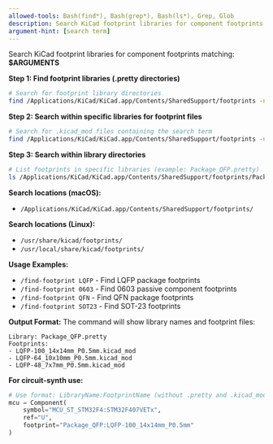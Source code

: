 ```yaml
---
allowed-tools: Bash(find*), Bash(grep*), Bash(ls*), Grep, Glob
description: Search KiCad footprint libraries for component footprints
argument-hint: [search term]
---
```


Search KiCad footprint libraries for component footprints matching: **$ARGUMENTS**

**Step 1: Find footprint libraries (.pretty directories)**
```bash
# Search for footprint library directories
find /Applications/KiCad/KiCad.app/Contents/SharedSupport/footprints -name "*.pretty" | grep -i "$ARGUMENTS"
```

**Step 2: Search within specific libraries for footprint files**
```bash
# Search for .kicad_mod files containing the search term
find /Applications/KiCad/KiCad.app/Contents/SharedSupport/footprints -name "*$ARGUMENTS*.kicad_mod"
```

**Step 3: Search within library directories**
```bash
# List footprints in specific libraries (example: Package_QFP.pretty)
ls /Applications/KiCad/KiCad.app/Contents/SharedSupport/footprints/Package_QFP.pretty/ | grep -i "$ARGUMENTS"
```

**Search locations (macOS):**
- `/Applications/KiCad/KiCad.app/Contents/SharedSupport/footprints/`

**Search locations (Linux):**
- `/usr/share/kicad/footprints/`
- `/usr/local/share/kicad/footprints/`

**Usage Examples:**
- `/find-footprint LQFP` - Find LQFP package footprints
- `/find-footprint 0603` - Find 0603 passive component footprints
- `/find-footprint QFN` - Find QFN package footprints
- `/find-footprint SOT23` - Find SOT-23 footprints

**Output Format:**
The command will show library names and footprint files:
```
Library: Package_QFP.pretty
Footprints:
- LQFP-100_14x14mm_P0.5mm.kicad_mod
- LQFP-64_10x10mm_P0.5mm.kicad_mod
- LQFP-48_7x7mm_P0.5mm.kicad_mod
```

**For circuit-synth use:**
```python
# Use format: LibraryName:FootprintName (without .pretty and .kicad_mod extensions)
mcu = Component(
    symbol="MCU_ST_STM32F4:STM32F407VETx",
    ref="U", 
    footprint="Package_QFP:LQFP-100_14x14mm_P0.5mm"
)
```